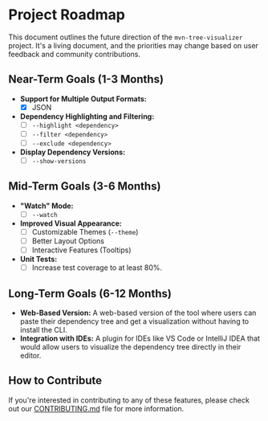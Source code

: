 # Project Roadmap

This document outlines the future direction of the `mvn-tree-visualizer` project. It's a living document, and the priorities may change based on user feedback and community contributions.

## Near-Term Goals (1-3 Months)

*   **Support for Multiple Output Formats:**
    *   [x] JSON
*   **Dependency Highlighting and Filtering:**
    *   [ ] `--highlight <dependency>`
    *   [ ] `--filter <dependency>`
    *   [ ] `--exclude <dependency>`
*   **Display Dependency Versions:**
    *   [ ] `--show-versions`

## Mid-Term Goals (3-6 Months)

*   **"Watch" Mode:**
    *   [ ] `--watch`
*   **Improved Visual Appearance:**
    *   [ ] Customizable Themes (`--theme`)
    *   [ ] Better Layout Options
    *   [ ] Interactive Features (Tooltips)
*   **Unit Tests:**
    *   [ ] Increase test coverage to at least 80%.

## Long-Term Goals (6-12 Months)

*   **Web-Based Version:** A web-based version of the tool where users can paste their dependency tree and get a visualization without having to install the CLI.
*   **Integration with IDEs:** A plugin for IDEs like VS Code or IntelliJ IDEA that would allow users to visualize the dependency tree directly in their editor.

## How to Contribute

If you're interested in contributing to any of these features, please check out our [CONTRIBUTING.md](CONTRIBUTING.md) file for more information.
